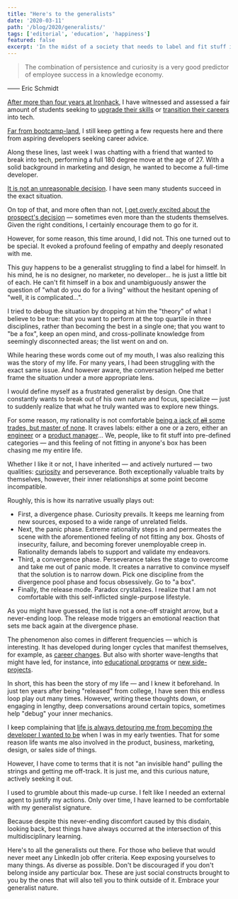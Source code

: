 ```yaml
---
title: "Here's to the generalists"
date: '2020-03-11'
path: '/blog/2020/generalists/'
tags: ['editorial', 'education', 'happiness']
featured: false
excerpt: 'In the midst of a society that needs to label and fit stuff into mental boxes, only over time, I have grown comfortable with my generalist nature. Here is some love and encouragement to all the generalists out there.'
---
```


> The combination of persistence and curiosity is a very good predictor of employee success in a knowledge economy.

—— Eric Schmidt

[After more than four years at Ironhack](/tags/ironhack), I have witnessed and assessed a fair amount of students seeking to [upgrade their skills](/blog/2016/hybrid-profile) or [transition their careers](https://medium.com/ironhack/de-picar-piedra-a-picar-c%C3%B3digo-b2ee72b5d80d) into tech.

[Far from bootcamp-land](/blog/2020/hi-from-gamestry), I still keep getting a few requests here and there from aspiring developers seeking career advice.

Along these lines, last week I was chatting with a friend that wanted to break into tech, performing a full 180 degree move at the age of 27. With a solid background in marketing and design, he wanted to become a full-time developer.

[It is not an unreasonable decision](/blog/2016/ironhack-experience). I have seen many students succeed in the exact situation.

On top of that, and more often than not, [I get overly excited about the prospect's decision](/blog/2017/alignment) — sometimes even more than the students themselves. Given the right conditions, I certainly encourage them to go for it.

However, for some reason, this time around, I did not. This one turned out to be special. It evoked a profound feeling of empathy and deeply resonated with me.

This guy happens to be a generalist struggling to find a label for himself. In his mind, he is no designer, no marketer, no developer... he is just a little bit of each. He can't fit himself in a box and unambiguously answer the question of "what do you do for a living" without the hesitant opening of "well, it is complicated...".

I tried to debug the situation by dropping at him the "theory" of what I believe to be true: that you want to perform at the top quartile in three disciplines, rather than becoming the best in a single one; that you want to "be a fox", keep an open mind, and cross-pollinate knowledge from seemingly disconnected areas; the list went on and on.

While hearing these words come out of my mouth, I was also realizing this was the story of my life. For many years, I had been struggling with the exact same issue. And however aware, the conversation helped me better frame the situation under a more appropriate lens.

I would define myself as a frustrated generalist by design. One that constantly wants to break out of his own nature and focus, specialize — just to suddenly realize that what he truly wanted was to explore new things.

For some reason, my rationality is not comfortable [being a jack of ~~all~~ some trades, but master of none](https://en.wikipedia.org/wiki/Jack_of_all_trades,_master_of_none). It craves labels: either a one or a zero, either an [engineer](/blog/2013/industrial-engineer) or a [product manager](/blog/2017/back-to-product)... We, people, like to fit stuff into pre-defined categories — and this feeling of not fitting in anyone's box has been chasing me my entire life.

Whether I like it or not, I have inherited — and actively nurtured — two qualities: [curiosity](/blog/2017/curiosity-trumps-everything) and perseverance. Both exceptionally valuable traits by themselves, however, their inner relationships at some point become incompatible.

Roughly, this is how its narrative usually plays out:

- First, a divergence phase. Curiosity prevails. It keeps me learning from new sources, exposed to a wide range of unrelated fields.
- Next, the panic phase. Extreme rationality steps in and permeates the scene with the aforementioned feeling of not fitting any box. Ghosts of insecurity, failure, and becoming forever unemployable creep in. Rationality demands labels to support and validate my endeavors.
- Third, a convergence phase. Perseverance takes the stage to overcome and take me out of panic mode. It creates a narrative to convince myself that the solution is to narrow down. Pick one discipline from the divergence pool phase and focus obsessively. Go to "a box".
- Finally, the release mode. Paradox crystalizes. I realize that I am not comfortable with this self-inflicted single-purpose lifestyle.

As you might have guessed, the list is not a one-off straight arrow, but a never-ending loop. The release mode triggers an emotional reaction that sets me back again at the divergence phase.

The phenomenon also comes in different frequencies — which is interesting. It has developed during longer cycles that manifest themselves, for example, as [career changes](/blog/2015/hi-from-ironhack). But also with shorter wave-lengths that might have led, for instance, into [educational programs](/blog/2018/udacity-dand) or [new side-projects](/blog/2019/radio-lanza).

In short, this has been the story of my life — and I knew it beforehand. In just ten years after being "released" from college, I have seen this endless loop play out many times. However, writing these thoughts down, or engaging in lengthy, deep conversations around certain topics, sometimes help "debug" your inner mechanics.

I keep complaining that [life is always detouring me from becoming the developer I wanted to be](/blog/2019/right-time) when I was in my early twenties. That for some reason life wants me also involved in the product, business, marketing, design, or sales side of things.

However, I have come to terms that it is not "an invisible hand" pulling the strings and getting me off-track. It is just me, and this curious nature, actively seeking it out.

I used to grumble about this made-up curse. I felt like I needed an external agent to justify my actions. Only over time, I have learned to be comfortable with my generalist signature.

Because despite this never-ending discomfort caused by this disdain, looking back, best things have always occurred at the intersection of this multidisciplinary learning.

Here's to all the generalists out there. For those who believe that would never meet any LinkedIn job offer criteria. Keep exposing yourselves to many things. As diverse as possible. Don't be discouraged if you don't belong inside any particular box. These are just social constructs brought to you by the ones that will also tell you to think outside of it. Embrace your generalist nature.
